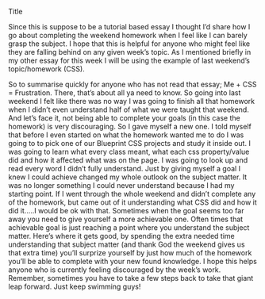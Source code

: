 Title

Since this is suppose to be a tutorial based essay I thought I’d share how I go about completing the weekend homework when I feel like I can barely grasp the subject. I hope that this is helpful for anyone who might feel like they are falling behind on any given week’s topic. As I mentioned briefly in my other essay for this week I will be using the example of last weekend’s topic/homework (CSS).

So to summarise quickly for anyone who has not read that essay; Me + CSS = Frustration. There, that’s about all ya need to know. So going into last weekend I felt like there was no way I was going to finish all that homework when I didn’t even understand half of what we were taught that weekend. And let’s face it, not being able to complete your goals (in this case the homework) is very discouraging. So I gave myself a new one. I told myself that before I even started on what the homework wanted me to do I was going to to pick one of our Blueprint CSS projects and study it inside out. I was going to learn what every class meant, what each css property/value did and how it affected what was on the page. I was going to look up and read every word I didn’t fully understand. Just by giving myself a goal I knew I could achieve changed my whole outlook on the subject matter. It was no longer something I could never understand because I had my starting point. If I went through the whole weekend and didn’t complete any of the homework, but came out of it understanding what CSS did and how it did it…..I would be ok with that. Sometimes when the goal seems too far away you need to give yourself a more achievable one. Often times that achievable goal is just reaching a point where you understand the subject matter. Here’s where it gets good, by spending the extra needed time understanding that subject matter (and thank God the weekend gives us that extra time) you’ll surprize yourself by just how much of the homework you’ll be able to complete with your new found knowledge. I hope this helps anyone who is currently feeling discouraged by the week’s work. Remember, sometimes you have to take a few steps back to take that giant leap forward. Just keep swimming guys!
